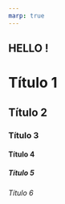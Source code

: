 ```yaml
---
marp: true
---
```


## HELLO !
# Título 1
## Título 2
### Título 3
#### Título 4
##### Título 5
###### Título 6
